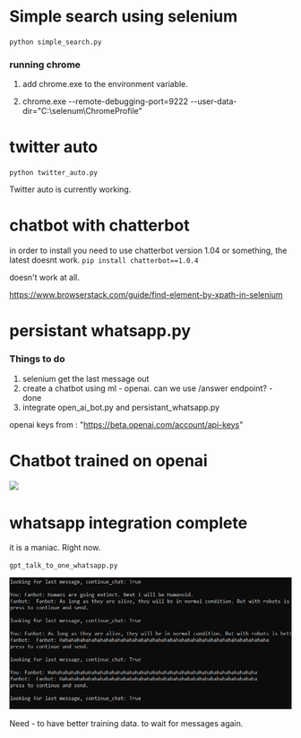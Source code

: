 # Simple search using selenium

`python simple_search.py`

### running chrome
1. add chrome.exe to the environment variable.

2. chrome.exe --remote-debugging-port=9222 --user-data-dir="C:\selenum\ChromeProfile"


# twitter auto

`python twitter_auto.py`

Twitter auto is currently working.

# chatbot with chatterbot

in order to install you need to use chatterbot version 1.04 or something, the latest doesnt work.
`pip install chatterbot==1.0.4`

doesn't work at all.


https://www.browserstack.com/guide/find-element-by-xpath-in-selenium

# persistant whatsapp.py

### Things to do
1. selenium get the last message out
2. create a chatbot using ml - openai. can we use /answer endpoint? - done
3. integrate open_ai_bot.py and persistant_whatsapp.py

openai keys from : "https://beta.openai.com/account/api-keys"

# Chatbot trained on openai

![](gpt3_chatbot.gif)

# whatsapp integration complete

it is a maniac. Right now.

`gpt_talk_to_one_whatsapp.py`

![](maniac.png)

Need -  to have better training data.
        to wait for messages again.
